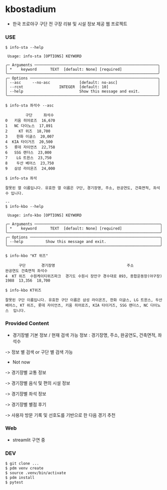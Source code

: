 # kbostadium

* 한국 프로야구 구단 전 구장 리뷰 및 시설 정보 제공 웹 프로젝트


### USE
```
$ info-sta --help

 Usage: info-sta [OPTIONS] KEYWORD

╭─ Arguments ───────────────────────────────────────────────────────╮
│ *    keyword      TEXT  [default: None] [required]                │
╰───────────────────────────────────────────────────────────────────╯
╭─ Options ─────────────────────────────────────────────────────────╮
│ --asc     --no-asc             [default: no-asc]                  │
│ --rcnt                INTEGER  [default: 10]                      │
│ --help                         Show this message and exit.        │
╰───────────────────────────────────────────────────────────────────╯

$ info-sta 좌석수 --asc

         구단     좌석수
0   키움 히어로즈  16,670
1   NC 다이노스  17,891
2     KT 위즈  18,700
3    한화 이글스  20,007
4  KIA 타이거즈  20,500
5   롯데 자이언츠  22,758
6   SSG 랜더스  23,000
7    LG 트윈스  23,750
8    두산 베어스  23,750
9   삼성 라이온즈  24,000

$ info-sta 좌석

잘못된 열 이름입니다. 유효한 열 이름은 구단, 경기장명, 주소, 완공연도, 건축면적, 좌석수 입니다.

-- 
$ info-kbo --help

 Usage: info-kbo [OPTIONS] KEYWORD

╭─ Arguments ────────────────────────────────────────────────────────╮
│ *    keyword      TEXT  [default: None] [required]                 │
╰────────────────────────────────────────────────────────────────────╯
╭─ Options ──────────────────────────────────────────────────────────╮
│ --help          Show this message and exit.                        │
╰────────────────────────────────────────────────────────────────────╯

$ info-kbo "KT 위즈"

      구단       경기장명                                주소                       완공연도 건축면적 좌석수
4  KT 위즈  수원케이티위즈파크  경기도 수원시 장안구 경수대로 893, 종합운동장(야구장)  1988  13,356  18,700

$ info-kbo KT위즈

잘못된 구단 이름입니다. 유효한 구단 이름은 삼성 라이온즈, 한화 이글스, LG 트윈스, 두산 베어스, KT 위즈, 롯데 자이언츠, 키움 히어로즈, KIA 타이거즈, SSG 랜더스, NC 다이노스  입니다.
```


### Provided Content
* 경기장별 기본 정보 / 현재 검색 가능 정보 : 경기장명, 주소, 완공연도, 건축면적, 좌석수

-> 정보 별 검색 or 구단 별 검색 가능

* Not now

-> 경기장별 교통 정보
  
-> 경기장별 음식 및 편의 시설 정보

-> 경기장별 좌석 정보

-> 경기장별 별점 후기

-> 사용자 방문 기록 및 선호도를 기반으로 한 다음 경기 추천

### Web
* streamlit 구연 중

### DEV
```bash
$ git clone ...
$ pdm venv create
$ source .venv/bin/activate
$ pdm install
$ pytest
```
